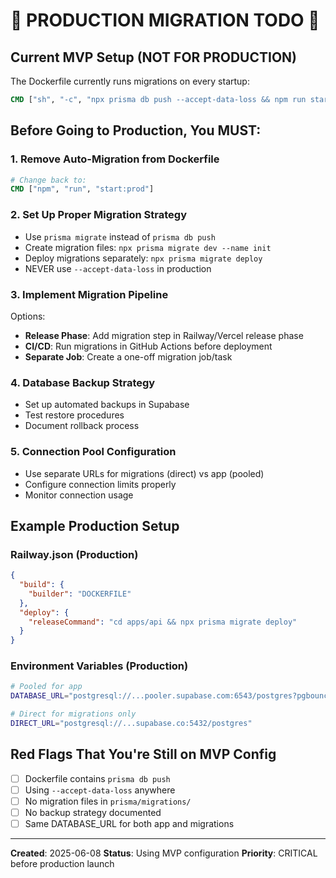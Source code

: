 # 🚨 PRODUCTION MIGRATION TODO 🚨

## Current MVP Setup (NOT FOR PRODUCTION)
The Dockerfile currently runs migrations on every startup:
```dockerfile
CMD ["sh", "-c", "npx prisma db push --accept-data-loss && npm run start:prod"]
```

## Before Going to Production, You MUST:

### 1. Remove Auto-Migration from Dockerfile
```dockerfile
# Change back to:
CMD ["npm", "run", "start:prod"]
```

### 2. Set Up Proper Migration Strategy
- Use `prisma migrate` instead of `prisma db push`
- Create migration files: `npx prisma migrate dev --name init`
- Deploy migrations separately: `npx prisma migrate deploy`
- NEVER use `--accept-data-loss` in production

### 3. Implement Migration Pipeline
Options:
- **Release Phase**: Add migration step in Railway/Vercel release phase
- **CI/CD**: Run migrations in GitHub Actions before deployment
- **Separate Job**: Create a one-off migration job/task

### 4. Database Backup Strategy
- Set up automated backups in Supabase
- Test restore procedures
- Document rollback process

### 5. Connection Pool Configuration
- Use separate URLs for migrations (direct) vs app (pooled)
- Configure connection limits properly
- Monitor connection usage

## Example Production Setup

### Railway.json (Production)
```json
{
  "build": {
    "builder": "DOCKERFILE"
  },
  "deploy": {
    "releaseCommand": "cd apps/api && npx prisma migrate deploy"
  }
}
```

### Environment Variables (Production)
```bash
# Pooled for app
DATABASE_URL="postgresql://...pooler.supabase.com:6543/postgres?pgbouncer=true"

# Direct for migrations only
DIRECT_URL="postgresql://...supabase.co:5432/postgres"
```

## Red Flags That You're Still on MVP Config
- [ ] Dockerfile contains `prisma db push`
- [ ] Using `--accept-data-loss` anywhere
- [ ] No migration files in `prisma/migrations/`
- [ ] No backup strategy documented
- [ ] Same DATABASE_URL for both app and migrations

---

**Created**: 2025-06-08
**Status**: Using MVP configuration
**Priority**: CRITICAL before production launch